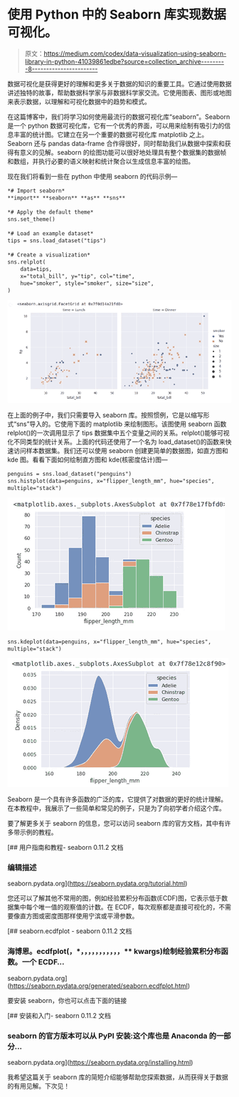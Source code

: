 # 使用 Python 中的 Seaborn 库实现数据可视化。

> 原文：<https://medium.com/codex/data-visualization-using-seaborn-library-in-python-41039861edbe?source=collection_archive---------8----------------------->

数据可视化是获得更好的理解和更多关于数据的知识的重要工具。它通过使用数据讲述独特的故事，帮助数据科学家与非数据科学家交流。它使用图表、图形或地图来表示数据，以理解和可视化数据中的趋势和模式。

在这篇博客中，我们将学习如何使用最流行的数据可视化库“seaborn”。Seaborn 是一个 python 数据可视化库，它有一个优秀的界面，可以用来绘制有吸引力的信息丰富的统计图。它建立在另一个重要的数据可视化库 matplotlib 之上。Seaborn 还与 pandas data-frame 合作得很好，同时帮助我们从数据中探索和获得有意义的见解。seaborn 的绘图功能可以很好地处理具有整个数据集的数据帧和数组，并执行必要的语义映射和统计聚合以生成信息丰富的绘图。

现在我们将看到一些在 python 中使用 seaborn 的代码示例—

```
*# Import seaborn*
**import** **seaborn** **as** **sns**

*# Apply the default theme*
sns.set_theme()

*# Load an example dataset*
tips = sns.load_dataset("tips")

*# Create a visualization*
sns.relplot(
    data=tips,
    x="total_bill", y="tip", col="time",
    hue="smoker", style="smoker", size="size",
)
```

![](img/7e5a25e1be52df0920c9a430475a483b.png)

在上面的例子中，我们只需要导入 seaborn 库。按照惯例，它是以缩写形式“sns”导入的。它使用下面的 matplotlib 来绘制图形。该图使用 seaborn 函数 relplot()的一次调用显示了 tips 数据集中五个变量之间的关系。relplot()能够可视化不同类型的统计关系。上面的代码还使用了一个名为 load_dataset()的函数来快速访问样本数据集。我们还可以使用 seaborn 创建更简单的数据图，如直方图和 kde 图。看看下面如何绘制直方图和 kde(核密度估计)图—

```
penguins = sns.load_dataset("penguins")
sns.histplot(data=penguins, x="flipper_length_mm", hue="species", multiple="stack")
```

![](img/0b179e662419edaffc4af43b3e84e367.png)

```
sns.kdeplot(data=penguins, x="flipper_length_mm", hue="species", multiple="stack")
```

![](img/d2daa002ac0dbb234d02698c8eb0e07d.png)

Seaborn 是一个具有许多函数的广泛的库，它提供了对数据的更好的统计理解。在本教程中，我展示了一些简单和常见的例子，只是为了向初学者介绍这个库。

要了解更多关于 seaborn 的信息，您可以访问 seaborn 库的官方文档，其中有许多带示例的教程。

[](https://seaborn.pydata.org/tutorial.html) [## 用户指南和教程- seaborn 0.11.2 文档

### 编辑描述

seaborn.pydata.org](https://seaborn.pydata.org/tutorial.html) 

您还可以了解其他不常用的图，例如经验累积分布函数(ECDF)图，它表示低于数据集中每个唯一值的观察值的计数。在 ECDF，每次观察都是直接可视化的，不需要像直方图或密度图那样使用宁滨或平滑参数。

[](https://seaborn.pydata.org/generated/seaborn.ecdfplot.html) [## seaborn.ecdfplot - seaborn 0.11.2 文档

### 海博恩。ecdfplot(，*，，，，，，，，，，，** kwargs)绘制经验累积分布函数。一个 ECDF…

seaborn.pydata.org](https://seaborn.pydata.org/generated/seaborn.ecdfplot.html) 

要安装 seaborn，你也可以点击下面的链接

 [## 安装和入门- seaborn 0.11.2 文档

### seaborn 的官方版本可以从 PyPI 安装:这个库也是 Anaconda 的一部分…

seaborn.pydata.org](https://seaborn.pydata.org/installing.html) 

我希望这篇关于 seaborn 库的简短介绍能够帮助您探索数据，从而获得关于数据的有用见解。下次见！